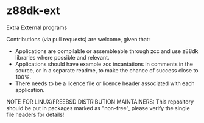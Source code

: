 # z88dk-ext
Extra External programs

Contributions (via pull requests) are welcome, given that:
* Applications are compilable or assembleable through zcc and use z88dk libraries where possible and relevant.
* Applications should have example zcc incantations in comments in the source, or in a separate readme, to make the chance of success close to 100%.
* There needs to be a licence file or licence header associated with each application.

NOTE FOR LINUX/FREEBSD DISTRIBUTION MAINTAINERS:  This repository should be put in packages marked as "non-free", please verify the single file headers for details!
